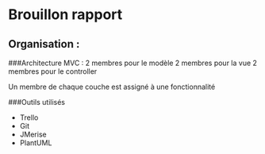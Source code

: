 # Brouillon rapport

## Organisation : 
  
###Architecture MVC : 
2 membres pour le modèle
2 membres pour la vue
2 membres pour le controller

Un membre de chaque couche est assigné à une fonctionnalité

###Outils utilisés
- Trello
- Git
- JMerise
- PlantUML
